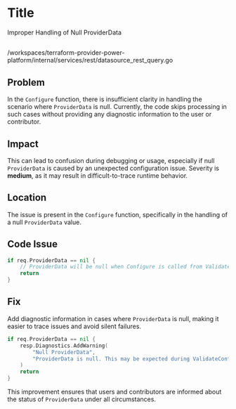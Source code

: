# Title

Improper Handling of Null ProviderData

##

/workspaces/terraform-provider-power-platform/internal/services/rest/datasource_rest_query.go

## Problem

In the `Configure` function, there is insufficient clarity in handling the scenario where `ProviderData` is null. Currently, the code skips processing in such cases without providing any diagnostic information to the user or contributor.

## Impact

This can lead to confusion during debugging or usage, especially if null `ProviderData` is caused by an unexpected configuration issue. Severity is **medium**, as it may result in difficult-to-trace runtime behavior.

## Location

The issue is present in the `Configure` function, specifically in the handling of a null `ProviderData` value.

## Code Issue

```go
if req.ProviderData == nil {
    // ProviderData will be null when Configure is called from ValidateConfig.  It's ok.
    return
}
```

## Fix

Add diagnostic information in cases where `ProviderData` is null, making it easier to trace issues and avoid silent failures.

```go
if req.ProviderData == nil {
    resp.Diagnostics.AddWarning(
        "Null ProviderData",
        "ProviderData is null. This may be expected during ValidateConfig, but if encountered in other contexts, please check the configuration.",
    )
    return
}
```

This improvement ensures that users and contributors are informed about the status of `ProviderData` under all circumstances.